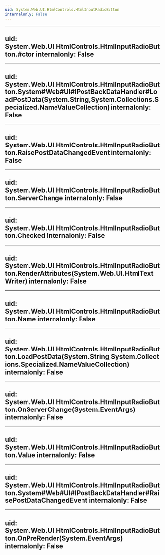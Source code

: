 ```yaml
---
uid: System.Web.UI.HtmlControls.HtmlInputRadioButton
internalonly: False
---
```


---
uid: System.Web.UI.HtmlControls.HtmlInputRadioButton.#ctor
internalonly: False
---

---
uid: System.Web.UI.HtmlControls.HtmlInputRadioButton.System#Web#UI#IPostBackDataHandler#LoadPostData(System.String,System.Collections.Specialized.NameValueCollection)
internalonly: False
---

---
uid: System.Web.UI.HtmlControls.HtmlInputRadioButton.RaisePostDataChangedEvent
internalonly: False
---

---
uid: System.Web.UI.HtmlControls.HtmlInputRadioButton.ServerChange
internalonly: False
---

---
uid: System.Web.UI.HtmlControls.HtmlInputRadioButton.Checked
internalonly: False
---

---
uid: System.Web.UI.HtmlControls.HtmlInputRadioButton.RenderAttributes(System.Web.UI.HtmlTextWriter)
internalonly: False
---

---
uid: System.Web.UI.HtmlControls.HtmlInputRadioButton.Name
internalonly: False
---

---
uid: System.Web.UI.HtmlControls.HtmlInputRadioButton.LoadPostData(System.String,System.Collections.Specialized.NameValueCollection)
internalonly: False
---

---
uid: System.Web.UI.HtmlControls.HtmlInputRadioButton.OnServerChange(System.EventArgs)
internalonly: False
---

---
uid: System.Web.UI.HtmlControls.HtmlInputRadioButton.Value
internalonly: False
---

---
uid: System.Web.UI.HtmlControls.HtmlInputRadioButton.System#Web#UI#IPostBackDataHandler#RaisePostDataChangedEvent
internalonly: False
---

---
uid: System.Web.UI.HtmlControls.HtmlInputRadioButton.OnPreRender(System.EventArgs)
internalonly: False
---
